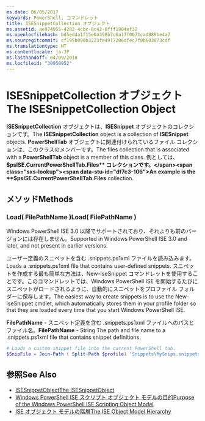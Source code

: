 ```yaml
---
ms.date: 06/05/2017
keywords: PowerShell, コマンドレット
title: ISESnippetCollection オブジェクト
ms.assetid: ae974955-4282-4cbc-8c42-0fff1904ef32
ms.openlocfilehash: bd5ed4a1f15e0a398b7c6a17f0071cad889be4a7
ms.sourcegitcommit: cf195b090b3223fa4917206dfec7f0b603873cdf
ms.translationtype: HT
ms.contentlocale: ja-JP
ms.lasthandoff: 04/09/2018
ms.locfileid: "30950952"
---
```

# <a name="the-isesnippetcollection-object"></a><span data-ttu-id="df7c3-103">ISESnippetCollection オブジェクト</span><span class="sxs-lookup"><span data-stu-id="df7c3-103">The ISESnippetCollection Object</span></span>

<span data-ttu-id="df7c3-104">**ISESnippetCollection** オブジェクトは、**ISESnippet** オブジェクトのコレクションです。</span><span class="sxs-lookup"><span data-stu-id="df7c3-104">The **ISESnippetCollection** object is a collection of **ISESnippet** objects.</span></span> <span data-ttu-id="df7c3-105">**PowerShellTab** オブジェクトに関連付けられているファイル コレクションは、このクラスのメンバーです。</span><span class="sxs-lookup"><span data-stu-id="df7c3-105">The files collection that is associated with a **PowerShellTab** object is a member of this class.</span></span> <span data-ttu-id="df7c3-106">例としては、**$psISE.CurrentPowerShellTab.Files** コレクションです。</span><span class="sxs-lookup"><span data-stu-id="df7c3-106">An example is the **$psISE.CurrentPowerShellTab.Files** collection.</span></span>

## <a name="methods"></a><span data-ttu-id="df7c3-107">メソッド</span><span class="sxs-lookup"><span data-stu-id="df7c3-107">Methods</span></span>

### <a name="load-filepathname-"></a><span data-ttu-id="df7c3-108">Load\( FilePathName \)</span><span class="sxs-lookup"><span data-stu-id="df7c3-108">Load\( FilePathName \)</span></span>

<span data-ttu-id="df7c3-109">Windows PowerShell ISE 3.0 以降でサポートされており、それよりも前のバージョンには存在しません。</span><span class="sxs-lookup"><span data-stu-id="df7c3-109">Supported in Windows PowerShell ISE 3.0 and later, and not present in earlier versions.</span></span>

<span data-ttu-id="df7c3-110">ユーザー定義のスニペットを含む .snippets.ps1xml ファイルを読み込みます。</span><span class="sxs-lookup"><span data-stu-id="df7c3-110">Loads a .snippets.ps1xml file that contains user-defined snippets.</span></span> <span data-ttu-id="df7c3-111">スニペットを作成する最も簡単な方法は、New-IseSnippet コマンドレットを使用することです。このコマンドレットでは、Windows PowerShell ISE を開始するたびにスニペットがロードされるように、自動的にスニペットをプロファイル フォルダーに保存します。</span><span class="sxs-lookup"><span data-stu-id="df7c3-111">The easiest way to create snippets is to use the New-IseSnippet cmdlet, which automatically stores them in your profile folder so that they are loaded every time that you start Windows PowerShell ISE.</span></span>

<span data-ttu-id="df7c3-112">**FilePathName** - スニペット定義を含む .snippets.ps1xml ファイルへのパスとファイル名。</span><span class="sxs-lookup"><span data-stu-id="df7c3-112">**FilePathName** - String The path and file name to a .snippets.ps1xml file that contains snippet definitions.</span></span>

```powershell
# Loads a custom snippet file into the current PowerShell tab.
$SnipFile = Join-Path ( Split-Path $profile) 'Snippets\MySnips.snippets.ps1xml' $psISE.CurrentPowerShellTab.Snippets.Add($SnipPath)
```

## <a name="see-also"></a><span data-ttu-id="df7c3-113">参照</span><span class="sxs-lookup"><span data-stu-id="df7c3-113">See Also</span></span>

- [<span data-ttu-id="df7c3-114">ISESnippetObject</span><span class="sxs-lookup"><span data-stu-id="df7c3-114">The ISESnippetObject</span></span>](The-ISESnippetObject.md)
- [<span data-ttu-id="df7c3-115">Windows PowerShell ISE スクリプト オブジェクト モデルの目的</span><span class="sxs-lookup"><span data-stu-id="df7c3-115">Purpose of the Windows PowerShell ISE Scripting Object Model</span></span>](Purpose-of-the-Windows-PowerShell-ISE-Scripting-Object-Model.md)
- [<span data-ttu-id="df7c3-116">ISE オブジェクト モデルの階層</span><span class="sxs-lookup"><span data-stu-id="df7c3-116">The ISE Object Model Hierarchy</span></span>](The-ISE-Object-Model-Hierarchy.md)